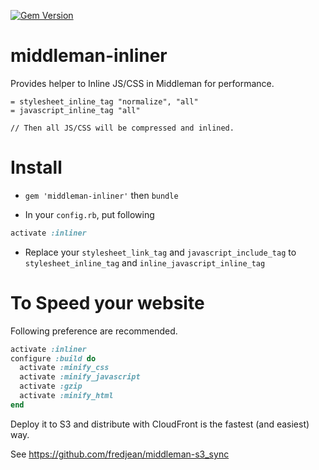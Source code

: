 [![Gem Version](https://badge.fury.io/rb/middleman-inliner.svg)](http://badge.fury.io/rb/middleman-inliner)

middleman-inliner
=================

Provides helper to Inline JS/CSS in Middleman for performance.


```slim
= stylesheet_inline_tag "normalize", "all"
= javascript_inline_tag "all"

// Then all JS/CSS will be compressed and inlined.
```

Install
=======

- `gem 'middleman-inliner'` then `bundle`

- In your `config.rb`, put following

```ruby
activate :inliner
```

- Replace your `stylesheet_link_tag` and `javascript_include_tag` to `stylesheet_inline_tag` and `inline_javascript_inline_tag`

To Speed your website
=====================

Following preference are recommended.

```ruby
activate :inliner
configure :build do
  activate :minify_css
  activate :minify_javascript
  activate :gzip
  activate :minify_html
end
```

Deploy it to S3 and distribute with CloudFront is the fastest (and easiest) way.

See https://github.com/fredjean/middleman-s3_sync
